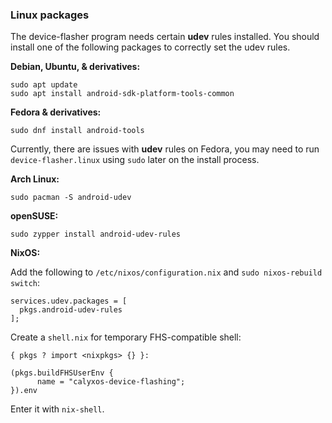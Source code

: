 ### Linux packages

The device-flasher program needs certain **udev** rules installed. You should install one of the following packages to correctly set the udev rules.

**Debian, Ubuntu, & derivatives:**

```
sudo apt update
sudo apt install android-sdk-platform-tools-common
```

**Fedora & derivatives:**

```
sudo dnf install android-tools
```

Currently, there are issues with **udev** rules on Fedora, you may need to run `device-flasher.linux` using `sudo` later on the install process.

**Arch Linux:**

```
sudo pacman -S android-udev
```

**openSUSE:**

```
sudo zypper install android-udev-rules
```

**NixOS:**

Add the following to `/etc/nixos/configuration.nix` and `sudo nixos-rebuild switch`:

```
services.udev.packages = [
  pkgs.android-udev-rules
];
```

Create a `shell.nix` for temporary FHS-compatible shell:

```
{ pkgs ? import <nixpkgs> {} }:

(pkgs.buildFHSUserEnv {
      name = "calyxos-device-flashing";
}).env
```

Enter it with `nix-shell`.
